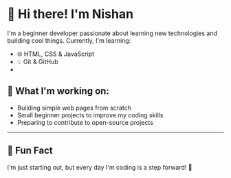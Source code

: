 # 👋 Hi there! I'm Nishan

I'm a beginner developer passionate about learning new technologies and building cool things. Currently, I'm learning:

- 🌐 HTML, CSS & JavaScript  
- 💡 Git & GitHub
- 
## 🌱 What I'm working on:

- Building simple web pages from scratch  
- Small beginner projects to improve my coding skills  
- Preparing to contribute to open-source projects  

---

## 📌 Fun Fact

I'm just starting out, but every day I'm coding is a step forward! 🚀
